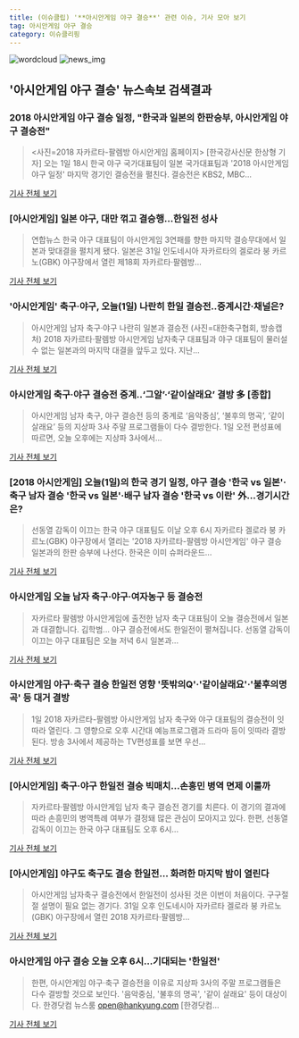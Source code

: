 ```yaml
---
title: (이슈클립) '**아시안게임 야구 결승**' 관련 이슈, 기사 모아 보기
tag: 아시안게임 야구 결승
category: 이슈클리핑
---
```

![wordcloud](https://s3.ap-northeast-2.amazonaws.com/lyrics101-wordcloud/2018-09-01-1535766805.png)
![news_img](https://user-images.githubusercontent.com/42597476/44507050-1206f400-a6e4-11e8-8d98-7ffbfebb353f.png)
## **'**아시안게임 야구 결승**'** 뉴스속보 검색결과
### 2018 **아시안게임 야구 결승** 일정, "한국과 일본의 한판승부, **아시안게임 야구 결승**전"

><사진=2018 자카르타-팔렘방 아시안게임 홈페이지> [한국강사신문 한상형 기자] 오는 1일 18시 한국 야구 국가대표팀이 일본 국가대표팀과 '2018 아시안게임 야구 일정' 마지막 경기인 결승전을 펼친다. 결승전은 KBS2, MBC...

<a href="http://www.lecturernews.com/news/articleView.html?idxno=6557" target="_blank">기사 전체 보기</a>

### [아시안게임] 일본 야구, 대만 꺾고 결승행…한일전 성사

>연합뉴스 한국 야구 대표팀이 아시안게임 3연패를 향한 마지막 결승무대에서 일본과 맞대결을 펼치게 됐다. 일본은 31일 인도네시아 자카르타의 겔로라 붕 카르노(GBK) 야구장에서 열린 제18회 자카르타·팔렘방...

<a href="http://www.kyeonggi.com/?mod=news&act=articleView&idxno=1514812" target="_blank">기사 전체 보기</a>

### '아시안게임' 축구·야구, 오늘(1일) 나란히 한일 결승전..중계시간·채널은?

>아시안게임 남자 축구·야구 나란히 일본과 결승전 (사진=대한축구협회, 방송캡처) 2018 자카르타·팔렘방 아시안게임 남자축구 대표팀과 야구 대표팀이 물러설 수 없는 일본과의 마지막 대결을 앞두고 있다. 지난...

<a href="http://news.hankyung.com/article/201809019889I" target="_blank">기사 전체 보기</a>

### 아시안게임 축구·야구 결승전 중계..‘그알’·‘같이살래요’ 결방 多 [종합]

>아시안게임 남자 축구, 야구 결승전 등의 중계로 ‘음악중심’, ‘불후의 명곡’, ‘같이 살래요’ 등의 지상파 3사 주말 프로그램들이 다수 결방한다. 1일 오전 편성표에 따르면, 오늘 오후에는 지상파 3사에서...

<a href="http://www.osen.co.kr/article/G1110979770" target="_blank">기사 전체 보기</a>

### [2018 아시안게임] 오늘(1일)의 한국 경기 일정, 야구 결승 '한국 vs 일본'·축구 남자 결승 '한국 vs 일본'·배구 남자 결승 '한국 vs 이란' 外…경기시간은?

>선동열 감독이 이끄는 한국 야구 대표팀도 이날 오후 6시 자카르타 겔로라 붕 카르노(GBK) 야구장에서 열리는 '2018 자카르타-팔렘방 아시안게임' 야구 결승 일본과의 한판 승부에 나선다. 한국은 이미 슈퍼라운드...

<a href="http://www.etoday.co.kr/news/section/newsview.php?idxno=1658748" target="_blank">기사 전체 보기</a>

### 아시안게임 오늘 남자 축구·야구·여자농구 등 결승전

>자카르타 팔렘방 아시안게임에 출전한 남자 축구 대표팀이 오늘 결승전에서 일본과 대결합니다. 김학범... 야구 결승전에서도 한일전이 펼쳐집니다. 선동열 감독이 이끄는 야구 대표팀은 오늘 저녁 6시 일본과...

<a href="http://news.kbs.co.kr/news/view.do?ncd=4032529&ref=A" target="_blank">기사 전체 보기</a>

### 아시안게임 야구·축구 결승 한일전 영향 '뜻밖의Q'·'같이살래요'·'불후의명곡' 등 대거 결방

>1일 2018 자카르타-팔렘방 아시안게임 남자 축구와 야구 대표팀의 결승전이 잇따라 열린다. 그 영향으로 오후 시간대 예능프로그램과 드라마 등이 잇따라 결방된다. 방송 3사에서 제공하는 TV편성표를 보면 우선...

<a href="http://www.kookje.co.kr/news2011/asp/newsbody.asp?code=0500&key=20180901.99099000031" target="_blank">기사 전체 보기</a>

### [아시안게임] 축구·야구 한일전 결승 빅매치…손흥민 병역 면제 이룰까

>자카르타·팔렘방 아시안게임 남자 축구 결승전 경기를 치른다. 이 경기의 결과에 따라 손흥민의 병역특례 여부가 결정돼 많은 관심이 모아지고 있다. 한편, 선동열 감독이 이끄는 한국 야구 대표팀도 오후 6시...

<a href="http://www.newsculture.tv/sub_read.html?uid=139894&section=sc227" target="_blank">기사 전체 보기</a>

### [아시안게임] 야구도 축구도 결승 한일전… 화려한 마지막 밤이 열린다

>아시안게임 남자축구 결승전에서 한일전이 성사된 것은 이번이 처음이다. 구구절절 설명이 필요 없는 경기다. 31일 오후 인도네시아 자카르타 겔로라 붕 카르노(GBK) 야구장에서 열린 2018 자카르타·팔렘방...

<a href="http://news1.kr/articles/?3414492" target="_blank">기사 전체 보기</a>

### **아시안게임 야구 결승** 오늘 오후 6시…기대되는 '한일전'

>한편, 아시안게임 야구·축구 결승전을 이유로 지상파 3사의 주말 프로그램들은 다수 결방할 것으로 보인다. '음악중심, '불후의 명곡', '같이 살래요' 등이 대상이다. 한경닷컴 뉴스룸 open@hankyung.com [한경닷컴...

<a href="http://news.hankyung.com/article/2018090199317" target="_blank">기사 전체 보기</a>


